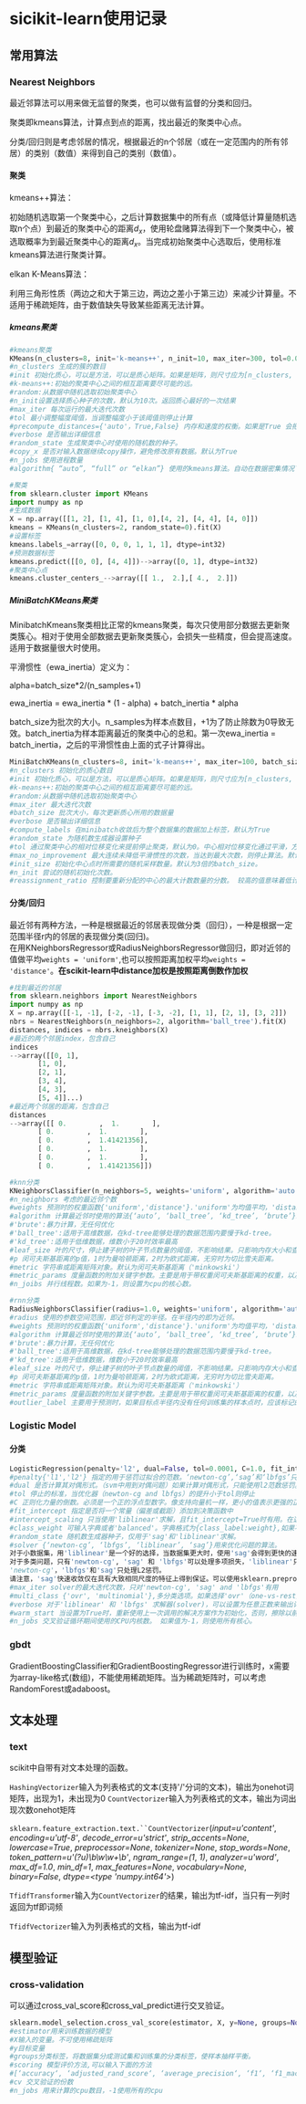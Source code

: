 # sicikit-learn使用记录

## 常用算法

### Nearest Neighbors 

 最近邻算法可以用来做无监督的聚类，也可以做有监督的分类和回归。

聚类即kmeans算法，计算点到点的距离，找出最近的聚类中心点。

分类/回归则是考虑邻居的情况，根据最近的n个邻居（或在一定范围内的所有邻居）的类别（数值）来得到自己的类别（数值）。

#### 聚类

kmeans++算法：

初始随机选取第一个聚类中心，之后计算数据集中的所有点（或降低计算量随机选取n个点）到最近的聚类中心的距离$d_x$，使用轮盘赌算法得到下一个聚类中心，被选取概率为到最近聚类中心的距离$d_x$。当完成初始聚类中心选取后，使用标准kmeans算法进行聚类计算。

elkan K-Means算法：

利用三角形性质（两边之和大于第三边，两边之差小于第三边）来减少计算量。不适用于稀疏矩阵，由于数值缺失导致某些距离无法计算。

##### kmeans聚类

```python
#kmeans聚类
KMeans(n_clusters=8, init='k-means++', n_init=10, max_iter=300, tol=0.0001, precompute_distances='auto', verbose=0, random_state=None, copy_x=True, n_jobs=1, algorithm='auto')
#n_clusters 生成的簇的数目
#init 初始化质心，可以是方法，可以是质心矩阵。如果是矩阵，则尺寸应为[n_clusters, n_features]
#k-means++:初始的聚类中心之间的相互距离要尽可能的远。
#random:从数据中随机选取初始聚类中心
#n_init设置选择质心种子的次数，默认为10次。返回质心最好的一次结果
#max_iter 每次运行的最大迭代次数
#tol 最小调整幅度阈值，当调整幅度小于该阈值则停止计算
#precompute_distances={'auto'，True,False} 内存和速度的权衡。如果是True 会把整个距离矩阵都放到内存中，auto 会默认在数据样本大于featurs*samples 的数量大于12e6 的时候False.
#verbose 是否输出详细信息
#random_state 生成聚类中心时使用的随机数的种子。
#copy_x 是否对输入数据继续copy操作，避免修改原有数据。默认为True
#n_jobs 使用进程数量
#algorithm{ “auto”, “full” or “elkan”} 使用的kmeans算法。自动在数据密集情况下使用'elkan'算法，稀疏数据使用'full'算法（即普通的kmeans算法）。

#聚类
from sklearn.cluster import KMeans
import numpy as np
#生成数据
X = np.array([[1, 2], [1, 4], [1, 0],[4, 2], [4, 4], [4, 0]])
kmeans = KMeans(n_clusters=2, random_state=0).fit(X)
#设置标签
kmeans.labels_=array([0, 0, 0, 1, 1, 1], dtype=int32)
#预测数据标签
kmeans.predict([[0, 0], [4, 4]])-->array([0, 1], dtype=int32)
#聚类中心点
kmeans.cluster_centers_-->array([[ 1.,  2.],[ 4.,  2.]])
```

##### MiniBatchKMeans聚类

MinibatchKmeans聚类相比正常的kmeans聚类，每次只使用部分数据去更新聚类簇心。相对于使用全部数据去更新聚类簇心，会损失一些精度，但会提高速度。适用于数据量很大时使用。

平滑惯性（ewa_inertia）定义为：

alpha=batch_size*2/(n_samples+1)

 ewa_inertia = ewa_inertia * (1 - alpha) + batch_inertia * alpha

batch_size为批次的大小。n_samples为样本点数目，+1为了防止除数为0导致无效。batch_inertia为样本距离最近的聚类中心的总和。第一次ewa_inertia = batch_inertia，之后的平滑惯性由上面的式子计算得出。

```python
MiniBatchKMeans(n_clusters=8, init='k-means++', max_iter=100, batch_size=100, verbose=0, compute_labels=True, random_state=None, tol=0.0, max_no_improvement=10, init_size=None, n_init=3, reassignment_ratio=0.01)
#n_clusters 初始化的质心数目
#init 初始化质心，可以是方法，可以是质心矩阵。如果是矩阵，则尺寸应为[n_clusters, n_features]
#k-means++:初始的聚类中心之间的相互距离要尽可能的远。
#random:从数据中随机选取初始聚类中心
#max_iter 最大迭代次数
#batch_size 批次大小，每次更新质心所用的数据量
#verbose 是否输出详细信息
#compute_labels 在minibatch收敛后为整个数据集的数据加上标签，默认为True
#random_state 为随机数生成器设置种子
#tol 通过聚类中心的相对位移变化来提前停止聚类，默认为0。中心相对位移变化通过平滑，方差归一化后计算中心距离平方均值测量。
#max_no_improvement 最大连续未降低平滑惯性的次数，当达到最大次数，则停止算法。默认为10.如果要禁止此提前停止条件，设置max_no_improvement=None
#init_size 初始化中心点时所需要的随机采样数量。默认为3倍的batch_size。
#n_init 尝试的随机初始化次数。
#reassignment_ratio 控制要重新分配的中心的最大计数数量的分数。 较高的值意味着低计数中心更容易重新分配，这意味着模型将需要更长的时间来收敛，可能产生更好的聚类效果。
```



#### 分类/回归

最近邻有两种方法，一种是根据最近的邻居表现做分类（回归），一种是根据一定范围半径r内的邻居的表现做分类(回归)。  
  在用KNeighborsRegressor或RadiusNeighborsRegressor做回归，即对近邻的值做平均`weights = 'uniform'`,也可以按照距离加权平均`weights = 'distance'`。**在scikit-learn中distance加权是按照距离倒数作加权**

```python
#找到最近的邻居
from sklearn.neighbors import NearestNeighbors
import numpy as np
X = np.array([[-1, -1], [-2, -1], [-3, -2], [1, 1], [2, 1], [3, 2]])
nbrs = NearestNeighbors(n_neighbors=2, algorithm='ball_tree').fit(X)
distances, indices = nbrs.kneighbors(X)
#最近的两个邻居index，包含自己
indices                                           
-->array([[0, 1],
       [1, 0],
       [2, 1],
       [3, 4],
       [4, 3],
       [5, 4]]...)
#最近两个邻居的距离，包含自己
distances
-->array([[ 0.        ,  1.        ],
       [ 0.        ,  1.        ],
       [ 0.        ,  1.41421356],
       [ 0.        ,  1.        ],
       [ 0.        ,  1.        ],
       [ 0.        ,  1.41421356]])

#knn分类
KNeighborsClassifier(n_neighbors=5, weights='uniform', algorithm='auto', leaf_size=30, p=2, metric='minkowski', metric_params=None, n_jobs=1, **kwargs)
#n_neighbors 考虑的最近邻个数
#weights 预测时的权重函数{'uniform','distance'}.'uniform'为均值平均，'distance'加权平均，权重为距离的倒数。我们也可以自定义权重，即自定义一个函数，输入是距离值，输出是权重值。这样我们可以自己控制不同的距离所对应的权重。
#algorithm 计算最近邻时使用的算法{‘auto’, ‘ball_tree’, ‘kd_tree’, ‘brute’}。当输入是稀疏矩阵时，会无视此参数使用暴力计算{'brute'}的方法。
#'brute':暴力计算，无任何优化
#'ball_tree':适用于高维数据，在kd-tree能够处理的数据范围内要慢于kd-tree。
#'kd_tree':适用于低维数据，维数小于20时效率最高
#leaf_size 叶的尺寸，停止建子树的叶子节点数量的阈值，不影响结果。只影响内存大小和查询结果的速度。leaf_size一般leaf_size<n_samples<2*leaf_size,除非n_samples<leaf_size。leaf_size越大速度越快。
#p 闵可夫斯基距离的p值，1时为曼哈顿距离，2时为欧式距离，无穷时为切比雪夫距离。
#metric 字符串或距离矩阵对象。默认为闵可夫斯基距离（'minkowski'）
#metric_params 度量函数的附加关键字参数。主要是用于带权重闵可夫斯基距离的权重，以及其他一些比较复杂的距离度量的参数。
#n_joibs 并行线程数。如果为-1，则设置为cpu的核心数。

#rnn分类
RadiusNeighborsClassifier(radius=1.0, weights='uniform', algorithm='auto', leaf_size=30, p=2, metric='minkowski', outlier_label=None, metric_params=None, **kwargs)
#radius 使用的参数空间范围，即近邻判定的半径。在半径内的即为近邻。
#weights 预测时的权重函数{'uniform','distance'}.'uniform'为均值平均，'distance'加权平均，权重为距离的倒数。我们也可以自定义权重，即自定义一个函数，输入是距离值，输出是权重值。这样我们可以自己控制不同的距离所对应的权重。
#algorithm 计算最近邻时使用的算法{‘auto’, ‘ball_tree’, ‘kd_tree’, ‘brute’}。当输入是稀疏矩阵时，会无视此参数使用暴力计算{'brute'}的方法。
#'brute':暴力计算，无任何优化
#'ball_tree':适用于高维数据，在kd-tree能够处理的数据范围内要慢于kd-tree。
#'kd_tree':适用于低维数据，维数小于20时效率最高
#leaf_size 叶的尺寸，停止建子树的叶子节点数量的阈值，不影响结果。只影响内存大小和查询结果的速度。leaf_size一般leaf_size<n_samples<2*leaf_size,除非n_samples<leaf_size。leaf_size越大速度越快。
#p 闵可夫斯基距离的p值，1时为曼哈顿距离，2时为欧式距离，无穷时为切比雪夫距离。
#metric 字符串或距离矩阵对象。默认为闵可夫斯基距离（'minkowski'）
#metric_params 度量函数的附加关键字参数。主要是用于带权重闵可夫斯基距离的权重，以及其他一些比较复杂的距离度量的参数。
#outlier_label 主要用于预测时，如果目标点半径内没有任何训练集的样本点时，应该标记的类别，不建议选择默认值 none,因为这样遇到异常点会报错。可设置为训练集没有的类别以表明异常。
```

### Logistic Model

#### 分类

```python
LogisticRegression(penalty='l2', dual=False, tol=0.0001, C=1.0, fit_intercept=True, intercept_scaling=1, class_weight=None, random_state=None, solver='liblinear', max_iter=100, multi_class='ovr', verbose=0, warm_start=False, n_jobs=1)
#penalty{'l1','l2'} 指定的用于惩罚过拟合的范数。‘newton-cg’,‘sag’和‘lbfgs’只支持'l2'范数
#dual 是否计算其对偶形式。（svm中用到对偶问题）如果计算对偶形式，只能使用l2范数惩罚。当n_sample>n_feature时，建议dual=False
#tol 停止的标准，当优化器（newton-cg and lbfgs）的提升小于tol则停止
#C 正则化力量的倒数。必须是一个正的浮点型数字。像支持向量机一样，更小的值表示更强的正则化。
#fit_intercept 指定是否将一个常量（偏差或截距）添加到决策函数中
#intercept_scaling 只当使用'liblinear'求解，且fit_intercept=True时有用。在这种情况下，x变为[x,self.intercept_scaling]，即将等于intercept_scaling的常量作为“合成”特征附加到实例向量。 截距成为intercept_scaling * synthetic_feature_weight。 注意!合成特征和其他所有特征一样需要进行l1/l2正则。为了减少正则化对合成特征权重的影响（在截距上），必须增大intercept_scaling。
#class_weight 可输入字典或者'balanced'。字典格式为{class_label:weight},如果不提供，所有的分类权重为1.如果设置为'balanced'模式，则会自动根据输入的数据集中各类别出现的频数的反比作为权重，具体公式为weight_i=n_samples / (n_classes * n_class_i) n_classes为类别数,n_class_i为输入数据集中分类为i类别的数目。请注意，如果指定了sample_weight，这些权重将乘以sample_weight（通过fit方法传递）。
#random_state 随机数生成器种子，仅用于'sag'和'liblinear'求解。
#solver {‘newton-cg’, ‘lbfgs’, ‘liblinear’, ‘sag’}用来优化问题的算法。
对于小数据集，用'liblinear'是一个好的选择，当数据集更大时，使用'sag'会得到更快的速度。
对于多类问题，只有'newton-cg', 'sag' 和 'lbfgs'可以处理多项损失，'liblinear'只能用来处理'one-vs-rest'的情况
'newton-cg'，'lbfgs'和'sag'只处理L2惩罚。
请注意，'sag'快速收敛仅在具有大致相同尺度的特征上得到保证。可以使用sklearn.preprocessing中的缩放器预处理数据。
#max_iter solver的最大迭代次数，只对'newton-cg', 'sag' and 'lbfgs'有用
#multi_class {'ovr', 'multinomial'},多分类选项。如果选择'ovr'（one-vs-rest），则将演变成n个二分类问题，每个分类将自己作为正例，其他分类作为负例进行分类训练。选择'multinomial'，则是最小化多分类损失函数，此选项只适用于'newton-cg'，'sag'和'lbfgs'。
#verbose 对于'liblinear' 和 'lbfgs' 求解器(solver)，可以设置为任意正数来输出详细信息。
#warm_start 当设置为True时，重新使用上一次调用的解决方案作为初始化，否则，擦除以前的解决方案。 对于liblinear求解器无用。
#n_jobs 交叉验证循环期间使用的CPU内核数。 如果值为-1，则使用所有核心。
```



### gbdt

  GradientBoostingClassifier和GradientBoostingRegressor进行训练时，x需要为array-like格式(数组)，不能使用稀疏矩阵。当为稀疏矩阵时，可以考虑RandomForest或adaboost。

## 文本处理

### text

  scikit中自带有对文本处理的函数。

  `HashingVectorizer`输入为列表格式的文本(支持'/'分词的文本)，输出为onehot词矩阵，出现为1，未出现为0
  `CountVectorizer`输入为列表格式的文本，输出为词出现次数onehot矩阵

  `sklearn.feature_extraction.text.``CountVectorizer`(*input=u'content'*, *encoding=u'utf-8'*, *decode_error=u'strict'*, *strip_accents=None*, *lowercase=True*, *preprocessor=None*, *tokenizer=None*, *stop_words=None*, *token_pattern=u'(?u)\b\w\w+\b'*, *ngram_range=(1*, *1)*, *analyzer=u'word'*, *max_df=1.0*, *min_df=1*, *max_features=None*, *vocabulary=None*, *binary=False*, *dtype=<type 'numpy.int64'>*)

  `TfidfTransformer`输入为`CountVectorizer`的结果，输出为tf-idf，当只有一列时返回为tf即词频

  `TfidfVectorizer`输入为列表格式的文档，输出为tf-idf

## 模型验证

### cross-validation

  可以通过cross_val_score和cross_val_predict进行交叉验证。

```python
sklearn.model_selection.cross_val_score(estimator, X, y=None, groups=None, scoring=None, cv=None, n_jobs=1, verbose=0, fit_params=None, pre_dispatch='2*n_jobs')
#estimator用来训练数据的模型
#X输入的变量。不可使用稀疏矩阵
#y目标变量
#groups分类标签，将数据集分成测试集和训练集的分类标签，使样本抽样平衡。
#scoring 模型评价方法,可以输入下面的方法
#[‘accuracy‘, ‘adjusted_rand_score‘, ‘average_precision‘, ‘f1‘, ‘f1_macro‘, ‘f1_micro‘, ‘f1_samples‘, ‘f1_weighted‘, ‘log_loss‘, ‘mean_absolute_error‘, ‘mean_squared_error‘, ‘median_absolute_error‘, ‘precision‘, ‘precision_macro‘, ‘precision_micro‘, ‘precision_samples‘, ‘precision_weighted‘, ‘r2‘, ‘recall‘, ‘recall_macro‘, ‘recall_micro‘, ‘recall_samples‘, ‘recall_weighted‘, ‘roc_auc‘]
#cv 交叉验证的份数
#n_jobs 用来计算的cpu数目，-1使用所有的cpu


```

